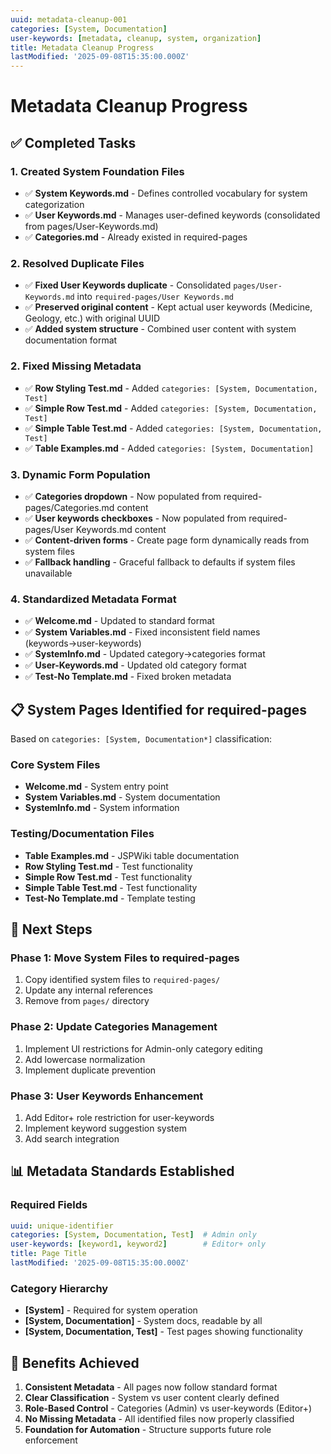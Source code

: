 ```yaml
---
uuid: metadata-cleanup-001
categories: [System, Documentation]
user-keywords: [metadata, cleanup, system, organization]
title: Metadata Cleanup Progress
lastModified: '2025-09-08T15:35:00.000Z'
---
```

# Metadata Cleanup Progress

## ✅ Completed Tasks

### 1. Created System Foundation Files
- ✅ **System Keywords.md** - Defines controlled vocabulary for system categorization
- ✅ **User Keywords.md** - Manages user-defined keywords (consolidated from pages/User-Keywords.md)
- ✅ **Categories.md** - Already existed in required-pages

### 2. Resolved Duplicate Files
- ✅ **Fixed User Keywords duplicate** - Consolidated `pages/User-Keywords.md` into `required-pages/User Keywords.md`
- ✅ **Preserved original content** - Kept actual user keywords (Medicine, Geology, etc.) with original UUID
- ✅ **Added system structure** - Combined user content with system documentation format

### 2. Fixed Missing Metadata
- ✅ **Row Styling Test.md** - Added `categories: [System, Documentation, Test]`
- ✅ **Simple Row Test.md** - Added `categories: [System, Documentation, Test]`
- ✅ **Simple Table Test.md** - Added `categories: [System, Documentation, Test]`
- ✅ **Table Examples.md** - Added `categories: [System, Documentation]`

### 3. Dynamic Form Population
- ✅ **Categories dropdown** - Now populated from required-pages/Categories.md content
- ✅ **User keywords checkboxes** - Now populated from required-pages/User Keywords.md content  
- ✅ **Content-driven forms** - Create page form dynamically reads from system files
- ✅ **Fallback handling** - Graceful fallback to defaults if system files unavailable

### 4. Standardized Metadata Format
- ✅ **Welcome.md** - Updated to standard format
- ✅ **System Variables.md** - Fixed inconsistent field names (keywords→user-keywords)
- ✅ **SystemInfo.md** - Updated category→categories format
- ✅ **User-Keywords.md** - Updated old category format
- ✅ **Test-No Template.md** - Fixed broken metadata

## 📋 System Pages Identified for required-pages

Based on `categories: [System, Documentation*]` classification:

### Core System Files
- **Welcome.md** - System entry point
- **System Variables.md** - System documentation  
- **SystemInfo.md** - System information

### Testing/Documentation Files
- **Table Examples.md** - JSPWiki table documentation
- **Row Styling Test.md** - Test functionality
- **Simple Row Test.md** - Test functionality
- **Simple Table Test.md** - Test functionality
- **Test-No Template.md** - Template testing

## 🔄 Next Steps

### Phase 1: Move System Files to required-pages
1. Copy identified system files to `required-pages/`
2. Update any internal references
3. Remove from `pages/` directory

### Phase 2: Update Categories Management
1. Implement UI restrictions for Admin-only category editing
2. Add lowercase normalization
3. Implement duplicate prevention

### Phase 3: User Keywords Enhancement
1. Add Editor+ role restriction for user-keywords
2. Implement keyword suggestion system
3. Add search integration

## 📊 Metadata Standards Established

### Required Fields
```yaml
uuid: unique-identifier
categories: [System, Documentation, Test]  # Admin only
user-keywords: [keyword1, keyword2]        # Editor+ only
title: Page Title
lastModified: '2025-09-08T15:35:00.000Z'
```

### Category Hierarchy
- **[System]** - Required for system operation
- **[System, Documentation]** - System docs, readable by all
- **[System, Documentation, Test]** - Test pages showing functionality

## 🎯 Benefits Achieved

1. **Consistent Metadata** - All pages now follow standard format
2. **Clear Classification** - System vs user content clearly defined
3. **Role-Based Control** - Categories (Admin) vs user-keywords (Editor+)
4. **No Missing Metadata** - All identified files now properly classified
5. **Foundation for Automation** - Structure supports future role enforcement
